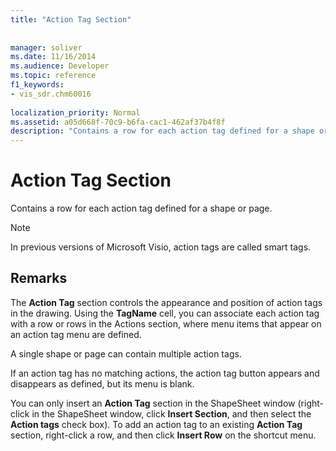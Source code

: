 ```yaml
---
title: "Action Tag Section"
 
 
manager: soliver
ms.date: 11/16/2014
ms.audience: Developer
ms.topic: reference
f1_keywords:
- vis_sdr.chm60016
 
localization_priority: Normal
ms.assetid: a05d668f-70c9-b6fa-cac1-462af37b4f8f
description: "Contains a row for each action tag defined for a shape or page."
---
```


# Action Tag Section

Contains a row for each action tag defined for a shape or page.
  
> [!NOTE]
> In previous versions of Microsoft Visio, action tags are called smart tags. 
  
## Remarks

The **Action Tag** section controls the appearance and position of action tags in the drawing. Using the **TagName** cell, you can associate each action tag with a row or rows in the Actions section, where menu items that appear on an action tag menu are defined. 
  
 A single shape or page can contain multiple action tags. 
  
If an action tag has no matching actions, the action tag button appears and disappears as defined, but its menu is blank.
  
You can only insert an **Action Tag** section in the ShapeSheet window (right-click in the ShapeSheet window, click **Insert Section**, and then select the **Action tags** check box). To add an action tag to an existing **Action Tag** section, right-click a row, and then click **Insert Row** on the shortcut menu. 
  

